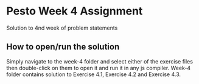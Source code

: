 # Pesto Week 4 Assignment

Solution to 4nd week of problem statements

## How to open/run the solution

Simply navigate to the week-4 folder and select either of the exercise files then double-click on them to open it and run it in any js compiler.
Week-4 folder contains solution to Exercise 4.1, Exercise 4.2 and Exercise 4.3.